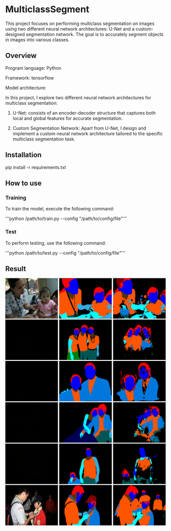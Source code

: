 # MulticlassSegment

This project focuses on performing multiclass segmentation on images using two different neural network architectures: U-Net and a custom-designed segmentation network. The goal is to accurately segment objects in images into various classes.

## Overview

Program language: Python

Framework: tensorflow

Model architecture:

In this project, I explore two different neural network architectures for multiclass segmentation:

1. U-Net: consists of an encoder-decoder structure that captures both local and global features for accurate segmentation.

2. Custom Segmentation Network: Apart from U-Net, I design and implement a custom neural network architecture tailored to the specific multiclass segmentation task.

## Installation

pip install -r requirements.txt

## How to use

### Training 
To train the model, execute the following command:

'''python /path/to/train.py --config "/path/to/config/file"'''

### Test
To perform testing, use the following command:

'''python /path/to/test.py --config "/path/to/config/file"'''

## Result

![](results/0000012.png)
![](results/0000044.png)
![](results/0000105.png)
![](results/0000145.png)
![](results/0000328.png)
![](results/0000089.png)


